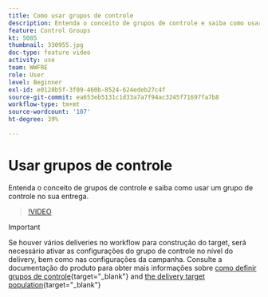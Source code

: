 ```yaml
---
title: Como usar grupos de controle
description: Entenda o conceito de grupos de controle e saiba como usar um grupo de controle no sua entrega.
feature: Control Groups
kt: 5085
thumbnail: 330955.jpg
doc-type: feature video
activity: use
team: WWFRE
role: User
level: Beginner
exl-id: e0128b5f-3f09-460b-8524-624edeb27c4f
source-git-commit: ea653eb5131c1d33a7a7f94ac3245f71697fa7b8
workflow-type: tm+mt
source-wordcount: '107'
ht-degree: 39%

---
```


# Usar grupos de controle

Entenda o conceito de grupos de controle e saiba como usar um grupo de controle no sua entrega.

>[!VIDEO](https://video.tv.adobe.com/v/330955?quality=12&learn=on)

>[!IMPORTANT]
>Se houver vários deliveries no workflow para construção do target, será necessário ativar as configurações do grupo de controle no nível do delivery, bem como nas configurações da campanha.
>Consulte a documentação do produto para obter mais informações sobre [como definir grupos de controle](https://experienceleague.adobe.com/docs/campaign-classic/using/orchestrating-campaigns/orchestrate-campaigns/marketing-campaign-target.html?lang=en#defining-a-control-group){target="_blank"} and [the delivery target population](https://experienceleague.adobe.com/docs/campaign-classic/using/sending-messages/key-steps-when-creating-a-delivery/steps-defining-the-target-population.html?lang=en){target="_blank"}
